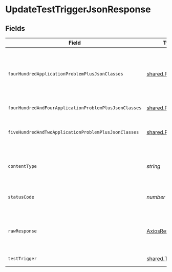 # UpdateTestTriggerJsonResponse


## Fields

| Field                                                                                                | Type                                                                                                 | Required                                                                                             | Description                                                                                          |
| ---------------------------------------------------------------------------------------------------- | ---------------------------------------------------------------------------------------------------- | ---------------------------------------------------------------------------------------------------- | ---------------------------------------------------------------------------------------------------- |
| `fourHundredApplicationProblemPlusJsonClasses`                                                       | [shared.Problem](../../../sdk/models/shared/problem.md)[]                                            | :heavy_minus_sign:                                                                                   | problem with test trigger definition - probably some bad input occurs (invalid JSON body or similar) |
| `fourHundredAndFourApplicationProblemPlusJsonClasses`                                                | [shared.Problem](../../../sdk/models/shared/problem.md)[]                                            | :heavy_minus_sign:                                                                                   | test trigger not found                                                                               |
| `fiveHundredAndTwoApplicationProblemPlusJsonClasses`                                                 | [shared.Problem](../../../sdk/models/shared/problem.md)[]                                            | :heavy_minus_sign:                                                                                   | problem communicating with kubernetes cluster                                                        |
| `contentType`                                                                                        | *string*                                                                                             | :heavy_check_mark:                                                                                   | HTTP response content type for this operation                                                        |
| `statusCode`                                                                                         | *number*                                                                                             | :heavy_check_mark:                                                                                   | HTTP response status code for this operation                                                         |
| `rawResponse`                                                                                        | [AxiosResponse](https://axios-http.com/docs/res_schema)                                              | :heavy_check_mark:                                                                                   | Raw HTTP response; suitable for custom response parsing                                              |
| `testTrigger`                                                                                        | [shared.TestTrigger](../../../sdk/models/shared/testtrigger.md)                                      | :heavy_minus_sign:                                                                                   | successful operation                                                                                 |